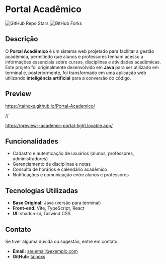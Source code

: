 # Portal Acadêmico

![GitHub Repo Stars](https://img.shields.io/github/stars/tainoxs/Portal-Academico?style=social)
![GitHub Forks](https://img.shields.io/github/forks/tainoxs/Portal-Academico?style=social)

## Descrição
O **Portal Acadêmico** é um sistema web projetado para facilitar a gestão acadêmica, permitindo que alunos e professores tenham acesso a informações essenciais sobre cursos, disciplinas e atividades acadêmicas.
Este projeto foi originalmente desenvolvido em **Java** para ser utilizado em terminal e, posteriormente, foi transformado em uma aplicação web utilizando **inteligência artificial** para a conversão do código.

## Preview
https://tainoxs.github.io/Portal-Academico/

//

https://preview--academic-portal-light.lovable.app/



## Funcionalidades
- Cadastro e autenticação de usuários (alunos, professores, administradores)
- Gerenciamento de disciplinas e notas
- Consulta de horários e calendário acadêmico
- Notificações e comunicação entre alunos e professores

## Tecnologias Utilizadas
- **Base Original:** Java (versão para terminal)
- **Front-end:** Vite, TypeScript, React
- **UI:** shadcn-ui, Tailwind CSS

## Contato
Se tiver alguma dúvida ou sugestão, entre em contato:
- **Email:** [seuemail@exemplo.com](mailto:tainoxslr@gmail.com)
- **GitHub:** [tainoxs](https://github.com/tainoxs/)

